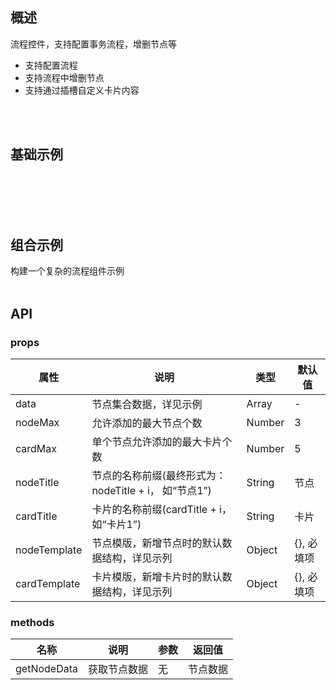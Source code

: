 
## 概述

流程控件，支持配置事务流程，增删节点等
<ul>
    <li>支持配置流程</li>
    <li>支持流程中增删节点</li>
    <li>支持通过插槽自定义卡片内容</li>
</ul>
<br/>
<br/>


## 基础示例

<br/>
<br/>

<template>
    <Card>
        <p class="card-title">基础用法示例</p>
        <template>
            <div class="pipline-doc">
                <div class="example">
                    <normalPiplineExample/>
                </div>
            </div>
        </template>
        <br/>
        <br/>
        <nv-code :content="normalPiplineExampleCode">
        </nv-code>
    </Card>
</template>

<br/>
<br/>



## 组合示例

构建一个复杂的流程组件示例
<br/>
<br/>

<template>
    <Card>
        <p class="card-title">组合用法示例</p>
        <template>
            <div class="pipline-doc">
                <div class="example">
                    <complexPiplineExample/>
                </div>
            </div>
        </template>
        <br/>
        <br/>
        <nv-code :content="complexPiplineExampleCode">
        </nv-code>
    </Card>
</template>



## API

### props

| 属性       | 说明                                     | 类型              | 默认值      |
| ---------- | -----------------------------------------| --------------    | ----------- |
| data       | 节点集合数据，详见示例                      | Array            | -           |
| nodeMax    | 允许添加的最大节点个数                      | Number            | 3          |
| cardMax    | 单个节点允许添加的最大卡片个数                | Number            | 5          |
| nodeTitle  | 节点的名称前缀(最终形式为：nodeTitle + i， 如“节点1”)| String           | 节点 |
| cardTitle  | 卡片的名称前缀(cardTitle + i， 如“卡片1”)| String           | 卡片 |
| nodeTemplate| 节点模版，新增节点时的默认数据结构，详见示列| Object           | {}, 必填项 |
| cardTemplate| 卡片模版，新增卡片时的默认数据结构，详见示列| Object           | {}, 必填项 |




### methods

| 名称       | 说明                                     | 参数         |        返回值      |
| ---------- | -----------------------------------------| ------------ |------------------- |
| getNodeData | 获取节点数据                          | 无         | 节点数据                |



<script>
import normalPiplineExample from  '../../../example/pipline/normal.vue';
import complexPiplineExample from '../../../example/pipline/complex.vue';

// 基础用法示例代码
const normalPiplineExampleCode = `<template>
    <div class="pipline-wrapper">
        <Button @click="addNode" style="margin-bottom: 20px;">点击添加节点</Button>
        <Button @click="getData" style="margin-bottom: 20px;">获取数据</Button>
        <NvPipline 
            ref="piplineNodeRef"
            :cardMax="5"
            :data="pipLineNodes"
            :nodeTemplate="nodeTemplate"
            :cardTemplate="cardTemplate"
        >
            <template v-slot:cardContent="slotProps">
                <div class="card-body">
                    <p>卡片名称：{{slotProps.card.name}} </p>
                    <p>{{slotProps.card.description}}</p>
                </div>
            </template>
        </NvPipline>
    </div>
</template>

<script>
export default {
    name: 'piplineNormalDemo',
    data() {
        return {
            pipLineNodes: [
                {
                    cardSet: [
                        {
                            name: '卡片',
                            description: '这是一个可以自定义内容的卡片'
                        }
                    ]
                }
            ],
            nodeTemplate: {
                cardSet: [
                    {
                        name: '卡片',
                        description: '这是一个可以自定义内容的卡片'
                    }
                ]
            },
            cardTemplate: {
                name: '卡片',
                description: '这是一个可以自定义内容的卡片'
            }
        }
    },
    methods: {
        addNode() {
            this.$refs['piplineNodeRef'].addNode();
        },
        getData() {
            // 获取数据
            console.log(this.$refs['piplineNodeRef'].getNodeData());
            this.$Message.info('请到控制台查看数据');
        }
        
    }
};
<\/script>
<style lang="less">
    .pipline-wrapper {
        .card-body {
            padding: 0 5px;
            font-size: 12px;
            p {
                padding-left: 10px;
            }
            p:not(last-child){
                margin-bottom: 10px;
            }
            p label {
                width: 75px;
                display: inline-block;
            }
            p .ivu-input-wrapper {
                width: 185px;
            }
        }
    }
<\/style>
`;


// 组合示例
const complexPiplineExampleCode = `
    <template>
    <div class="pipline-wrapper">
        <Button @click="addNode" style="margin-bottom: 20px;">点击添加步骤</Button>
        <Button @click="getData" style="margin-bottom: 20px;">获取数据</Button>
        <NvPipline 
            ref="piplineNodeRef"
            :cardMax="cardMax"
            :nodeMax="nodeMax"
            :data="pipLineNodes"
            :nodeTitle="nodeTitle"
            :cardTitle="cardTitle"
            :nodeTemplate="nodeTemplate"
            :cardTemplate="cardTemplate"
        >
            <template v-slot:cardContent="slotProps">
                <div class="card-body">
                    <p>
                        <label>脚本名：</label>
                        <Input v-model="slotProps.card.name" />
                    </p>
                    <p>
                        <label>执行账户：</label>
                        <Input v-model="slotProps.card.account" />
                    </p>
                    <p>
                        <label>超时时间(s)：</label>
                        <Input v-model="slotProps.card.timeout" />
                    </p>
                    <p>
                        <label>脚本描述：</label>
                        <Input v-model="slotProps.card.description"/>
                    </p>
                </div>
            </template>
        </NvPipline>
    </div>
</template>

<script>
export default {
    name: 'piplineComplexDemo',
    data() {
        return {
            cardMax: 3,
            nodeMax: 2,
            nodeTitle: '步骤',
            cardTitle: '并行脚本',
            pipLineNodes: [
                {
                    cardSet: [
                        {
                            account: 'work',
                            timeout: '600',
                            name: '升级基础环境',
                            description: '用于升级机器基础环境'
                        }
                    ]
                }
            ],
            nodeTemplate: {
                cardSet: [
                    {
                        account: '',
                        timeout: '',
                        name: '',
                        description: ''
                    }
                ]
            },
            cardTemplate: {
                account: '',
                timeout: '',
                name: '',
                description: ''
            }
        }
    },
    methods: {
        addNode() {
            this.$refs['piplineNodeRef'].addNode();
        },
        getData() {
            // 获取数据
            console.log(this.$refs['piplineNodeRef'].getNodeData());
            this.$Message.info('请到控制台查看数据');
        }
        
    }
};
<\/script>
<style lang="less">
    .pipline-wrapper {
        .card-body {
            padding: 0 5px;
            font-size: 12px;
            p {
                padding-left: 10px;
            }
            p:not(last-child){
                margin-bottom: 10px;
            }
            p label {
                width: 75px;
                display: inline-block;
            }
            p .ivu-input-wrapper {
                width: 185px;
            }
        }
    }
<\/style>
`;

export default {
    name: 'piplineDoc',
    components: {
        normalPiplineExample,
        complexPiplineExample
    },
    data() {
        return {
            normalPiplineExampleCode: normalPiplineExampleCode,
            complexPiplineExampleCode: complexPiplineExampleCode
        }
    }
};
</script>

<style lang="less" >
    .pipline-doc {
        .example {
            margin: 20px 0;
        }
    }
    .card-title {
        font-weight: 600;
    }
</style>
